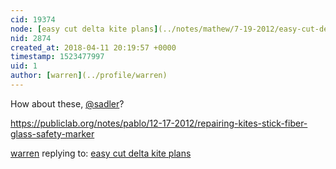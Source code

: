 ```yaml
---
cid: 19374
node: [easy cut delta kite plans](../notes/mathew/7-19-2012/easy-cut-delta-kite-plans)
nid: 2874
created_at: 2018-04-11 20:19:57 +0000
timestamp: 1523477997
uid: 1
author: [warren](../profile/warren)
---
```


How about these, [@sadler](/profile/sadler)?

https://publiclab.org/notes/pablo/12-17-2012/repairing-kites-stick-fiber-glass-safety-marker

[warren](../profile/warren) replying to: [easy cut delta kite plans](../notes/mathew/7-19-2012/easy-cut-delta-kite-plans)

